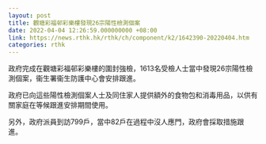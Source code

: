 ```yaml
---
layout: post
title: 觀塘彩福邨彩樂樓發現26宗陽性檢測個案
date: 2022-04-04 12:26:59.000000000 +08:00
link: https://news.rthk.hk/rthk/ch/component/k2/1642390-20220404.htm
categories: rthk
---
```


政府完成在觀塘彩福邨彩樂樓的圍封強檢，1613名受檢人士當中發現26宗陽性檢測個案，衞生署衞生防護中心會安排跟進。
 
政府已向這些陽性檢測個案人士及同住家人提供額外的食物包和消毒用品，以供有關家庭在等候跟進安排期間使用。
 
另外，政府派員到訪799戶，當中82戶在過程中沒人應門，政府會採取措施跟進。
